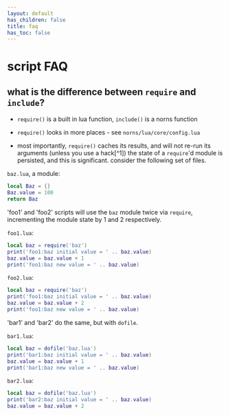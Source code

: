 ```yaml
---
layout: default
has_children: false
title: faq
has_toc: false
---
```


# script FAQ

## what is the difference between `require` and `include`?

- `require()` is a built in lua function, `include()` is a norns function

- `require()` looks in more places - see `norns/lua/core/config.lua`

- most importantly, `require()` caches its results, and will not re-run its arguments (unless you use a hack[^1]) the state of a `require`'d module is persisted, and this is significant. consider the following set of files.

`baz.lua`, a module:
```lua
local Baz = {}
Baz.value = 100
return Baz
```

'foo1' and 'foo2' scripts will use the `baz` module twice via `require`, incrementing the module state by 1 and 2 respectively.

`foo1.lua`:
```lua
local baz = require('baz')
print('foo1:baz initial value = ' .. baz.value)
baz.value = baz.value + 1
print('foo1:baz new value = ' .. baz.value)
```

`foo2.lua`:
```lua
local baz = require('baz')
print('foo1:baz initial value = ' .. baz.value)
baz.value = baz.value + 2
print('foo1:baz new value = ' .. baz.value)
```

'bar1' and 'bar2' do the same, but with `dofile`.

`bar1.lua`:
```lua
local baz = dofile('baz.lua')
print('bar1:baz initial value = ' .. baz.value)
baz.value = baz.value + 1
print('bar1:baz new value = ' .. baz.value)
```

`bar2.lua`:
```lua
local baz = dofile('baz.lua')
print('bar2:baz initial value = ' .. baz.value)
baz.value = baz.value + 2
```
